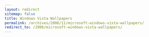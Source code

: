 ```yaml
---
layout: redirect
sitemap: false
title: Windows Vista Wallpapers
permalink: /archives/2006/11/microsoft-windows-vista-wallpapers/
redirect_to: /2006/microsoft-windows-vista-wallpapers/
---
```

